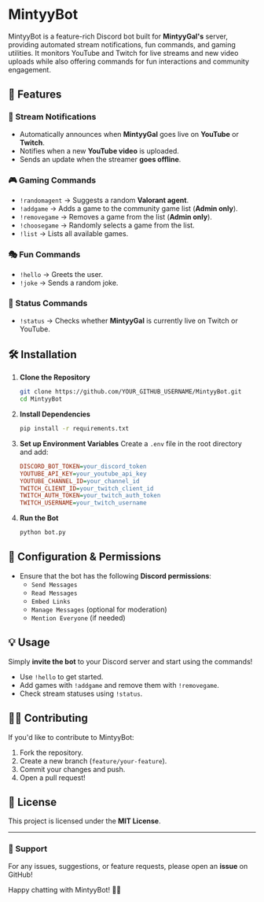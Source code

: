 # MintyyBot 

MintyyBot is a feature-rich Discord bot built for **MintyyGal's** server, providing automated stream notifications, fun commands, and gaming utilities. It monitors YouTube and Twitch for live streams and new video uploads while also offering commands for fun interactions and community engagement.

## 🚀 Features
### 🔴 Stream Notifications
- Automatically announces when **MintyyGal** goes live on **YouTube** or **Twitch**.
- Notifies when a new **YouTube video** is uploaded.
- Sends an update when the streamer **goes offline**.

### 🎮 Gaming Commands
- `!randomagent` → Suggests a random **Valorant agent**.
- `!addgame` → Adds a game to the community game list (**Admin only**).
- `!removegame` → Removes a game from the list (**Admin only**).
- `!choosegame` → Randomly selects a game from the list.
- `!list` → Lists all available games.

### 🎭 Fun Commands
- `!hello` → Greets the user.
- `!joke` → Sends a random joke.

### 📡 Status Commands
- `!status` → Checks whether **MintyyGal** is currently live on Twitch or YouTube.

## 🛠 Installation
1. **Clone the Repository**
   ```sh
   git clone https://github.com/YOUR_GITHUB_USERNAME/MintyyBot.git
   cd MintyyBot
   ```
2. **Install Dependencies**
   ```sh
   pip install -r requirements.txt
   ```
3. **Set up Environment Variables**
   Create a `.env` file in the root directory and add:
   ```ini
   DISCORD_BOT_TOKEN=your_discord_token
   YOUTUBE_API_KEY=your_youtube_api_key
   YOUTUBE_CHANNEL_ID=your_channel_id
   TWITCH_CLIENT_ID=your_twitch_client_id
   TWITCH_AUTH_TOKEN=your_twitch_auth_token
   TWITCH_USERNAME=your_twitch_username
   ```
4. **Run the Bot**
   ```sh
   python bot.py
   ```

## 🔧 Configuration & Permissions
- Ensure that the bot has the following **Discord permissions**:
  - `Send Messages`
  - `Read Messages`
  - `Embed Links`
  - `Manage Messages` (optional for moderation)
  - `Mention Everyone` (if needed)

## 💡 Usage
Simply **invite the bot** to your Discord server and start using the commands!
- Use `!hello` to get started.
- Add games with `!addgame` and remove them with `!removegame`.
- Check stream statuses using `!status`.

## 👨‍💻 Contributing
If you'd like to contribute to MintyyBot:
1. Fork the repository.
2. Create a new branch (`feature/your-feature`).
3. Commit your changes and push.
4. Open a pull request!

## 📜 License
This project is licensed under the **MIT License**.

---

### 🌟 Support
For any issues, suggestions, or feature requests, please open an **issue** on GitHub!

Happy chatting with MintyyBot! 🎀💖
